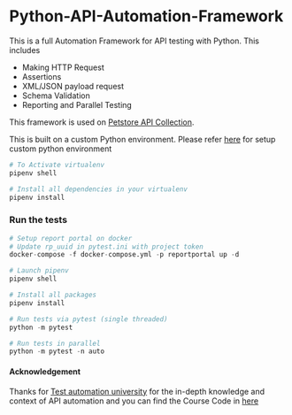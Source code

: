 # Python-API-Automation-Framework

This is a full Automation Framework for  API testing with Python. This includes
* Making  HTTP Request
* Assertions
* XML/JSON payload request
* Schema Validation
* Reporting and Parallel Testing

This framework is used on [Petstore API Collection](https://petstore.swagger.io/#/user/updateUser). 

This is built on a custom Python environment. Please refer [here](https://pipenv.pypa.io/en/latest/install/) for setup custom python environment 

```python
# To Activate virtualenv
pipenv shell

# Install all dependencies in your virtualenv
pipenv install
```
### Run the tests

```python
# Setup report portal on docker
# Update rp_uuid in pytest.ini with project token
docker-compose -f docker-compose.yml -p reportportal up -d

# Launch pipenv
pipenv shell

# Install all packages
pipenv install

# Run tests via pytest (single threaded)
python -m pytest

# Run tests in parallel
python -m pytest -n auto
```
#### Acknowledgement 

Thanks for  [Test automation university](https://testautomationu.applitools.com/python-api-testing/) for the in-depth knowledge and context of API automation and  you can find the Course Code in [here](https://github.com/automationhacks/course-api-framework-python)
